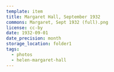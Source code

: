 ```yaml
---
template: item
title: Margaret Hall, September 1932
commons: Margaret, Sept 1932 (full).png
license: cc-by
date: 1932-09-01
date_precision: month
storage_location: folder1
tags:
  - photos
  - helen-margaret-hall
---
```

